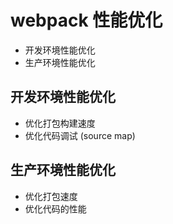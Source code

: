 # webpack 性能优化 
* 开发环境性能优化
* 生产环境性能优化

## 开发环境性能优化 
* 优化打包构建速度
* 优化代码调试 (source map)

## 生产环境性能优化

* 优化打包速度
* 优化代码的性能